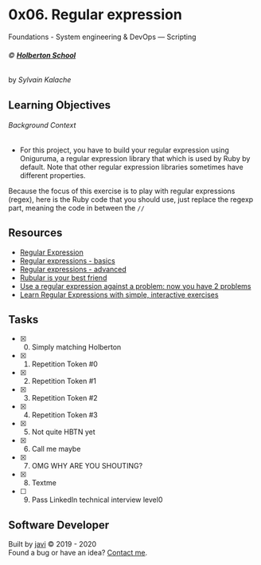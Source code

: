 # 0x06. Regular expression
Foundations - System engineering & DevOps ― Scripting

###### :copyright: **[Holberton School](https://www.holbertonschool.com/)**
by _Sylvain Kalache_

## Learning Objectives
###### Background Context
* For this project, you have to build your regular expression using Oniguruma, a regular expression library that which is used by Ruby by default. Note that other regular expression libraries sometimes have different properties.

Because the focus of this exercise is to play with regular expressions (regex), here is the Ruby code that you should use, just replace the regexp part, meaning the code in between the ```//```

## Resources
* [Regular Expression](https://intranet.hbtn.io/concepts/29)
* [Regular expressions - basics](https://www.slideshare.net/neha_jain/introducing-regular-expressions)
* [Regular expressions - advanced](https://www.slideshare.net/neha_jain/advanced-regular-expressions-80296518)
* [Rubular is your best friend](https://rubular.com/)
* [Use a regular expression against a problem: now you have 2 problems](https://blog.codinghorror.com/regular-expressions-now-you-have-two-problems/)
* [Learn Regular Expressions with simple, interactive exercises](https://regexone.com/)

## Tasks
* [x] 0. Simply matching Holberton
* [x] 1. Repetition Token #0
* [x] 2. Repetition Token #1
* [x] 3. Repetition Token #2
* [x] 4. Repetition Token #3
* [x] 5. Not quite HBTN yet
* [x] 6. Call me maybe
* [x] 7. OMG WHY ARE YOU SHOUTING?
* [x] 8. Textme
* [ ] 9. Pass LinkedIn technical interview level0

## Software Developer
Built by [javi](https://github.com/javi0x00) :copyright: 2019 - 2020  
Found a bug or have an idea? [Contact me](https://www.linkedin.com/in/javi0x00/).
